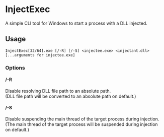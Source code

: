 # InjectExec
A simple CLI tool for Windows to start a process with a DLL injected.

## Usage

```
InjectExec[32/64].exe [/-R] [/-S] <injectee.exe> <injectant.dll> [...arguments for injectee.exe]
```

### Options

#### /-R

  Disable resolving DLL file path to an absolute path.  
  (DLL file path will be converted to an absolute path on default.)

#### /-S

  Disable suspending the main thread of the target process during injection.  
  (The main thread of the target process will be suspended during injection on default.)
